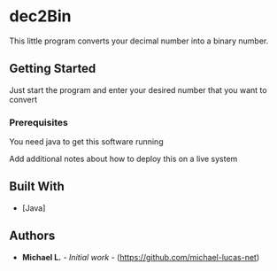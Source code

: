 # dec2Bin

This little program converts your decimal number into a binary number.

## Getting Started

Just start the program and enter your desired number that you want to convert

### Prerequisites

You need java to get this software running

Add additional notes about how to deploy this on a live system

## Built With

* [Java]

## Authors

* **Michael L.** - *Initial work* - (https://github.com/michael-lucas-net)
